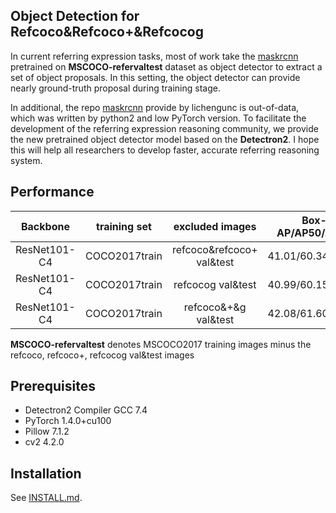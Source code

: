 ## Object Detection for Refcoco&Refcoco+&Refcocog

In current referring expression tasks, most of work take the [maskrcnn](https://github.com/lichengunc/mask-faster-rcnn) 
pretrained on **MSCOCO-refervaltest** dataset as object detector to extract a set of object proposals. In this setting,
the object detector can provide nearly ground-truth proposal during training stage. 

In additional, the repo [maskrcnn](https://github.com/lichengunc/mask-faster-rcnn) provide by lichengunc is out-of-data, which was written by python2 and low PyTorch
version. To facilitate the development of the referring expression reasoning community, we provide the new pretrained object
detector model based on the **Detectron2**. I hope this will help all researchers to develop faster, accurate referring reasoning system.


## Performance 

| Backbone     | training set  |  excluded images           | Box-AP/AP50/AP75 | mask-AP/AP50/AP75|Model|Log|
|  :----:      | :----:        |:----:                     | :---:            |:---:|:---:|:---:|
| ResNet101-C4 | COCO2017train | refcoco&refcoco+ val&test | 41.01/60.34/44.18|35.33/56.98/37.49|[ckpt_final](https://drive.google.com/file/d/1JD5MyfMyE1CGhR0TQl9BKqyAoeuNpPLh/view?usp=sharing)|[log](https://drive.google.com/file/d/1EwhXW25QVrahZJMnEaH8rBy6XkldJ-TL/view?usp=sharing)|
| ResNet101-C4 | COCO2017train | refcocog val&test         | 40.99/60.15/44.15|35.33/57.03/37.75|[ckpt_final](https://drive.google.com/file/d/1e-xKFl6eZv5VI1CW6sMFl-OEVh3at0L3/view?usp=sharing)|[log](https://drive.google.com/file/d/1sEqIoZbwOAQbXGngmmHD5ahT9BfvTWpv/view?usp=sharing)|
| ResNet101-C4 | COCO2017train | refcoco&+&g val&test      | 42.08/61.60/45.45|36.36/58.35/38.89|[ckpt_final](https://drive.google.com/file/d/1MryfhLe71pt1gpvh5G_XigIecIauabjT/view?usp=sharing)|[log](https://drive.google.com/file/d/1m45FnXDQUvwg0lOsQW8gkcNMD2Qcxc77/view?usp=sharing)|


**MSCOCO-refervaltest** denotes MSCOCO2017 training images minus the refcoco, refcoco+, refcocog val&test images


## Prerequisites

* Detectron2 Compiler    GCC 7.4
* PyTorch                1.4.0+cu100
* Pillow                  7.1.2
* cv2                    4.2.0

## Installation

See [INSTALL.md](INSTALL.md).


